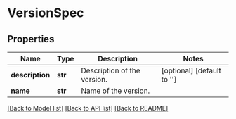 # VersionSpec

## Properties
Name | Type | Description | Notes
------------ | ------------- | ------------- | -------------
**description** | **str** | Description of the version. | [optional] [default to '']
**name** | **str** | Name of the version. | 

[[Back to Model list]](../README.md#documentation-for-models) [[Back to API list]](../README.md#documentation-for-api-endpoints) [[Back to README]](../README.md)


